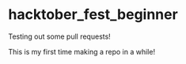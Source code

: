 # hacktober_fest_beginner
Testing out some pull requests!

This is my first time making a repo in a while!
